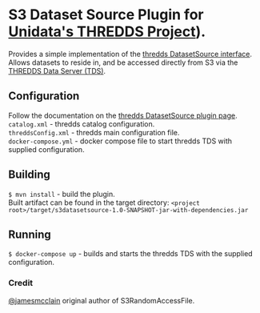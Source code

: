 # S3 Dataset Source Plugin for [Unidata's THREDDS Project][1]).

Provides a simple implementation of the [thredds DatasetSource interface][2].  
Allows datasets to reside in, and be accessed directly from S3 via the [THREDDS Data Server (TDS)][3].

## Configuration
Follow the documentation on the [thredds DatasetSource plugin page][2].  
`catalog.xml` - thredds catalog configuration.  
`threddsConfig.xml` - thredds  main configuration file.  
`docker-compose.yml` - docker compose file to start thredds TDS with supplied configuration.  

## Building
`$ mvn install` - build the plugin.  
Built artifact can be found in the target directory: `<project root>/target/s3datasetsource-1.0-SNAPSHOT-jar-with-dependencies.jar`  

## Running  
`$ docker-compose up` - builds and starts the thredds TDS with the supplied configuration.   

### Credit  
[@jamesmcclain](https://github.com/jamesmcclain) original author of S3RandomAccessFile.

[1]: https://github.com/Unidata/thredds
[2]: http://www.unidata.ucar.edu/software/thredds/current/tds/reference/DatasetSource.html
[3]: http://www.unidata.ucar.edu/software/thredds/current/tds/


